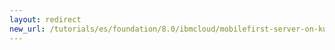 ```yaml
---
layout: redirect
new_url: /tutorials/es/foundation/8.0/ibmcloud/mobilefirst-server-on-kubernetes-using-scripts/
---
```

